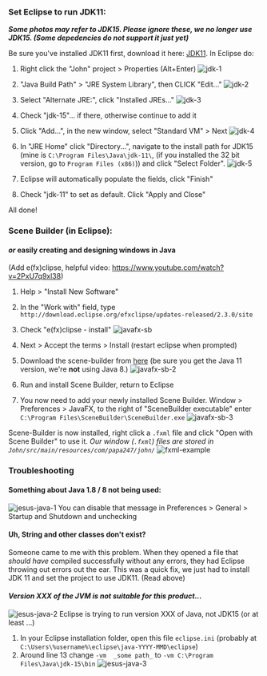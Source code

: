 ### Set Eclipse to run JDK11:
_**Some photos may refer to JDK15. Please ignore these, we no longer use JDK15. (Some depedencies do not support it just yet)**_

Be sure you've installed JDK11 first, download it here: [JDK11](https://www.oracle.com/java/technologies/javase-jdk11-downloads.html).
In Eclipse do:
1) Right click the "John" project > Properties (Alt+Enter)
![jdk-1](https://resources.cnewb.co/CSCE247/jdk-1.png)

2) "Java Build Path" > "JRE System Library", then CLICK "Edit..."
![jdk-2](https://resources.cnewb.co/CSCE247/jdk-2.png)

3) Select "Alternate JRE:", click "Installed JREs..."
![jdk-3](https://resources.cnewb.co/CSCE247/jdk-3.png)

4) Check "jdk-15"... if there, otherwise continue to add it

5) Click "Add...", in the new window, select "Standard VM" > Next
![jdk-4](https://resources.cnewb.co/CSCE247/jdk-4.png)

6) In "JRE Home" click "Directory...", navigate to the install path for JDK15 (mine is `C:\Program Files\Java\jdk-11\`, (if you installed the 32 bit version, go to `Program Files (x86)`)) and click "Select Folder".
![jdk-5](https://resources.cnewb.co/CSCE247/jdk-5.png)

7) Eclipse will automatically populate the fields, click "Finish"

8) Check "jdk-11" to set as default. Click "Apply and Close"

All done!



### Scene Builder (in Eclipse):
#### _or_ easily creating and designing windows in Java

(Add e(fx)clipse, helpful video: https://www.youtube.com/watch?v=2PxU7q9xl38)
1) Help > "Install New Software"

2) In the "Work with" field, type `http://download.eclipse.org/efxclipse/updates-released/2.3.0/site`

3) Check "e(fx)clipse - install"
![javafx-sb](https://resources.cnewb.co/CSCE247/javafx-sb-1.png)

4) Next > Accept the terms > Install (restart eclipse when prompted)

5) Download the scene-builder from [here](https://gluonhq.com/products/scene-builder/#download) (be sure you get the Java 11 version, we're **not** using Java 8.)
![javafx-sb-2](https://resources.cnewb.co/CSCE247/javafx-sb-2.png)

6) Run and install Scene Builder, return to Eclipse

7) You now need to add your newly installed Scene Builder. Window > Preferences > JavaFX, to the right of "SceneBuilder executable" enter `C:\Program Files\SceneBuilder\SceneBuilder.exe`
![javafx-sb-3](https://resources.cnewb.co/CSCE247/javafx-sb-3.png)

Scene-Builder is now installed, right click a `.fxml` file and click "Open with Scene Builder" to use it.
_Our window (`.fxml`) files are stored in `John/src/main/resources/com/papa247/john/`_
![fxml-example](https://resources.cnewb.co/CSCE247/open-fxml.png)




### Troubleshooting
#### Something about Java 1.8 / 8 not being used:
![jesus-java-1](https://resources.cnewb.co/CSCE247/jesus-java-1.png)
You can disable that message in Preferences > General > Startup and Shutdown and unchecking 



#### Uh, String and other classes don't exist?
Someone came to me with this problem. When they opened a file that *should have* compiled successfully without any errors, they had Eclipse throwing out errors out the ear.
This was a quick fix, we just had to install JDK 11 and set the project to use JDK11. (Read above)



#### _Version XXX of the JVM is not suitable for this product..._
![jesus-java-2](https://resources.cnewb.co/CSCE247/jesus-java-2.png)
Eclipse is trying to run version XXX of Java, not JDK15 (or at least ...)
1) In your Eclipse installation folder, open this file `eclipse.ini` (probably at `C:\Users\%username%\eclipse\java-YYYY-MMD\eclipse`)
2) Around line 13 change
`-vm 
_some path_`
to 
`-vm
C:\Program Files\Java\jdk-15\bin`
![jesus-java-3](https://resources.cnewb.co/CSCE247/jesus-java-3.png)
